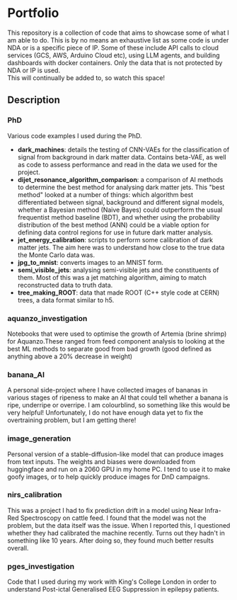 # Portfolio
This repository is a collection of code that aims to showcase some of what I am able to do. This is by no means an exhaustive list as some code is under NDA or is a specific piece of IP. Some of these include API calls to cloud services (GCS, AWS, Arduino Cloud etc), using LLM agents, and building dashboards with docker containers. Only the data that is not protected by NDA or IP is used. </br>
This will continually be added to, so watch this space! </br>

## Description
### PhD
Various code examples I used during the PhD.
- **dark_machines**: details the testing of CNN-VAEs for the classification of signal from background in dark matter data. Contains beta-VAE, as well as code to assess performance and read in the data we used for the project. 
- **dijet_resonance_algorithm_comparison**: a comparison of AI methods to determine the best method for analysing dark matter jets. This "best method" looked at a number of things: which algorithm best differentiated between signal, background and different signal models, whether a Bayesian method (Naive Bayes) could outperform the usual frequentist method baseline (BDT), and whether using the probability distribution of the best method (ANN) could be a viable option for defining data control regions for use in future dark matter analysis.
- **jet_energy_calibration**: scripts to perform some calibration of dark matter jets. The aim here was to understand how close to the true data the Monte Carlo data was.
- **jpg_to_mnist**: converts images to an MNIST form.
- **semi_visible_jets**: analysing semi-visible jets and the constituents of them. Most of this was a jet matching algorithm, aiming to match reconstructed data to truth data.
- **tree_making_ROOT**: data that made ROOT (C++ style code at CERN) trees, a data format similar to h5.

### aquanzo_investigation
Notebooks that were used to optimise the growth of Artemia (brine shrimp) for Aquanzo.These ranged from feed component analysis to looking at the best ML methods to separate good from bad growth (good defined as anything above a 20% decrease in weight)

### banana_AI
A personal side-project where I have collected images of bananas in various stages of ripeness to make an AI that could tell whether a banana is ripe, underripe or overripe. I am colourblind, so something like this would be very helpful! Unfortunately, I do not have enough data yet to fix the overtraining problem, but I am getting there!

### image_generation
Personal version of a stable-diffusion-like model that can produce images from text inputs. The weights and biases were downloaded from huggingface and run on a 2060 GPU in my home PC. I tend to use it to make goofy images, or to help quickly produce images for DnD campaigns.

### nirs_calibration
This was a project I had to fix prediction drift in a model using Near Infra-Red Spectroscopy on cattle feed. I found that the model was not the problem, but the data itself was the issue. When I reported this, I questioned whether they had calibrated the machine recently. Turns out they hadn't in something like 10 years. After doing so, they found much better results overall.

### pges_investigation
Code that I used during my work with King's College London in order to understand Post-ictal Generalised EEG Suppression in epilepsy patients. 
